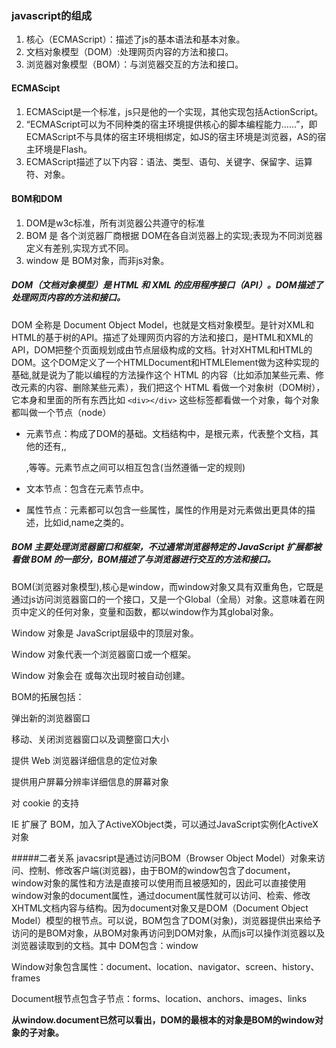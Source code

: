 ### javascript的组成
1. 核心（ECMAScript）：描述了js的基本语法和基本对象。
2. 文档对象模型（DOM）:处理网页内容的方法和接口。
3. 浏览器对象模型（BOM）：与浏览器交互的方法和接口。

#### ECMAScipt
1. ECMAScipt是一个标准，js只是他的一个实现，其他实现包括ActionScript。
2. “ECMAScript可以为不同种类的宿主环境提供核心的脚本编程能力……”，即ECMAScript不与具体的宿主环境相绑定，如JS的宿主环境是浏览器，AS的宿主环境是Flash。
3. ECMAScript描述了以下内容：语法、类型、语句、关键字、保留字、运算符、对象。

#### BOM和DOM
1. DOM是w3c标准，所有浏览器公共遵守的标准
2. BOM 是 各个浏览器厂商根据 DOM在各自浏览器上的实现;表现为不同浏览器定义有差别,实现方式不同。
3. window 是 BOM对象，而非js对象。

##### DOM（文档对象模型）是 HTML 和 XML 的应用程序接口（API）。DOM描述了处理网页内容的方法和接口。
DOM 全称是 Document Object Model，也就是文档对象模型。是针对XML和HTML的基于树的API。描述了处理网页内容的方法和接口，是HTML和XML的API，DOM把整个页面规划成由节点层级构成的文档。针对XHTML和HTML的DOM。这个DOM定义了一个HTMLDocument和HTMLElement做为这种实现的基础,就是说为了能以编程的方法操作这个 HTML 的内容（比如添加某些元素、修改元素的内容、删除某些元素），我们把这个 HTML 看做一个对象树（DOM树），它本身和里面的所有东西比如 `<div></div>` 这些标签都看做一个对象，每个对象都叫做一个节点（node） 

* 元素节点：构成了DOM的基础。文档结构中，<html>是根元素，代表整个文档，其他的还有<head>,<body>,<p>,<span>等等。元素节点之间可以相互包含(当然遵循一定的规则)

* 文本节点：包含在元素节点中。

* 属性节点：元素都可以包含一些属性，属性的作用是对元素做出更具体的描述，比如id,name之类的。
##### BOM 主要处理浏览器窗口和框架，不过通常浏览器特定的 JavaScript 扩展都被看做 BOM 的一部分，BOM描述了与浏览器进行交互的方法和接口。

BOM(浏览器对象模型),核心是window，而window对象又具有双重角色，它既是通过js访问浏览器窗口的一个接口，又是一个Global（全局）对象。这意味着在网页中定义的任何对象，变量和函数，都以window作为其global对象。

Window 对象是 JavaScript层级中的顶层对象。

Window 对象代表一个浏览器窗口或一个框架。

Window 对象会在 <body>或<frameset>每次出现时被自动创建。

BOM的拓展包括：

弹出新的浏览器窗口

移动、关闭浏览器窗口以及调整窗口大小

提供 Web 浏览器详细信息的定位对象

提供用户屏幕分辨率详细信息的屏幕对象

对 cookie 的支持

IE 扩展了 BOM，加入了ActiveXObject类，可以通过JavaScript实例化ActiveX对象

#####二者关系
javacsript是通过访问BOM（Browser Object Model）对象来访问、控制、修改客户端(浏览器)，由于BOM的window包含了document，window对象的属性和方法是直接可以使用而且被感知的，因此可以直接使用window对象的document属性，通过document属性就可以访问、检索、修改XHTML文档内容与结构。因为document对象又是DOM（Document Object Model）模型的根节点。可以说，BOM包含了DOM(对象)，浏览器提供出来给予访问的是BOM对象，从BOM对象再访问到DOM对象，从而js可以操作浏览器以及浏览器读取到的文档。其中
DOM包含：window

Window对象包含属性：document、location、navigator、screen、history、frames

Document根节点包含子节点：forms、location、anchors、images、links

**从window.document已然可以看出，DOM的最根本的对象是BOM的window对象的子对象。**